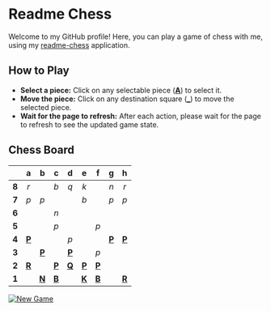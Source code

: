 # Readme Chess

Welcome to my GitHub profile! Here, you can play a game of chess with me, using my [readme-chess](https://github.com/grim-kalman/readme-chess) application.

## How to Play

- **Select a piece:** Click on any selectable piece ([**A**]()) to select it.
- **Move the piece:** Click on any destination square ([**_**]()) to move the selected piece.
- **Wait for the page to refresh:** After each action, please wait for the page to refresh to see the updated game state.

## Chess Board
|     |  a  |  b  |  c  |  d  |  e  |  f  |  g  |  h  |
|:---:|:---:|:---:|:---:|:---:|:---:|:---:|:---:|:---:|
|  **8**  |  _r_  |     |  _b_  |  _q_  |  _k_  |     |  _n_  |  _r_  |
|  **7**  |  _p_  |  _p_  |     |     |  _b_  |     |  _p_  |  _p_  |
|  **6**  |     |     |  _n_  |     |     |     |     |     |
|  **5**  |     |     |  _p_  |     |     |  _p_  |     |     |
|  **4**  |  [**P**](https://readmechess.azurewebsites.net/select?square=a4)  |     |     |  _p_  |     |     |  [**P**](https://readmechess.azurewebsites.net/select?square=g4)  |  [**P**](https://readmechess.azurewebsites.net/select?square=h4)  |
|  **3**  |     |  [**P**](https://readmechess.azurewebsites.net/select?square=b3)  |     |  [**P**](https://github.com/grim-kalman)  |     |  _p_  |     |     |
|  **2**  |  [**R**](https://readmechess.azurewebsites.net/select?square=a2)  |     |  [**P**](https://readmechess.azurewebsites.net/select?square=c2)  |  [**Q**](https://readmechess.azurewebsites.net/select?square=d2)  |  [**P**](https://readmechess.azurewebsites.net/select?square=e2)  |  [**P**](https://github.com/grim-kalman)  |     |     |
|  **1**  |     |  [**N**](https://readmechess.azurewebsites.net/select?square=b1)  |  [**B**](https://readmechess.azurewebsites.net/select?square=c1)  |     |  [**K**](https://readmechess.azurewebsites.net/select?square=e1)  |  [**B**](https://readmechess.azurewebsites.net/select?square=f1)  |     |  [**R**](https://readmechess.azurewebsites.net/select?square=h1)  |

[![New Game](https://img.shields.io/badge/New_Game-4CAF50)](https://readmechess.azurewebsites.net/new)